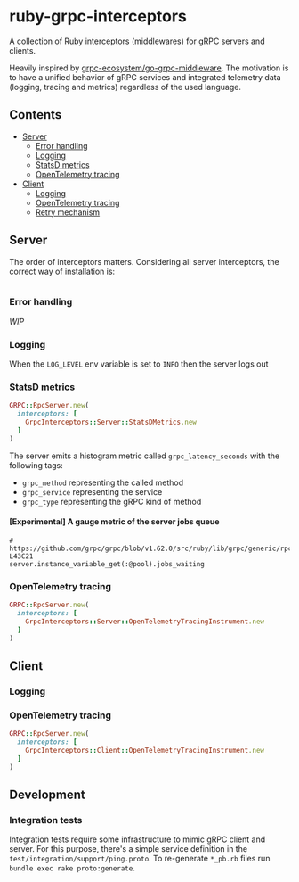 # ruby-grpc-interceptors

A collection of Ruby interceptors (middlewares) for gRPC servers and clients.

Heavily inspired by [grpc-ecosystem/go-grpc-middleware](https://github.com/grpc-ecosystem/go-grpc-middleware). The motivation is to have a unified behavior of gRPC services and integrated telemetry data (logging, tracing and metrics) regardless of the used language.

## Contents

- [Server](#server)
  - [Error handling](#error-handling)
  - [Logging](#logging)
  - [StatsD metrics](#statsd-metrics)
  - [OpenTelemetry tracing](#opentelemetry-tracing)
- [Client](#client)
  - [Logging](#logging-1)
  - [OpenTelemetry tracing](#opentelemetry-tracing)
  - [Retry mechanism](#rety-mechanism)

## Server

The order of interceptors matters. Considering all server interceptors, the correct way of installation is:

```ruby
```

### Error handling

_WIP_

### Logging

When the `LOG_LEVEL` env variable is set to `INFO` then the server logs out

### StatsD metrics

```ruby
GRPC::RpcServer.new(
  interceptors: [
    GrpcInterceptors::Server::StatsDMetrics.new
  ]
)
```

The server emits a histogram metric called `grpc_latency_seconds` with the following tags:

 - `grpc_method` representing the called method
 - `grpc_service` representing the service
 - `grpc_type` representing the gRPC kind of method

#### [Experimental] A gauge metric of the server jobs queue
```
# https://github.com/grpc/grpc/blob/v1.62.0/src/ruby/lib/grpc/generic/rpc_server.rb#L43C9-L43C21
server.instance_variable_get(:@pool).jobs_waiting
```

### OpenTelemetry tracing

```ruby
GRPC::RpcServer.new(
  interceptors: [
    GrpcInterceptors::Server::OpenTelemetryTracingInstrument.new
  ]
)
```

## Client

### Logging

### OpenTelemetry tracing

```ruby
GRPC::RpcServer.new(
  interceptors: [
    GrpcInterceptors::Client::OpenTelemetryTracingInstrument.new
  ]
)
```

## Development

### Integration tests

Integration tests require some infrastructure to mimic gRPC client and server. For this purpose, there's a simple service definition in the `test/integration/support/ping.proto`. To re-generate `*_pb.rb` files run `bundle exec rake proto:generate`.
